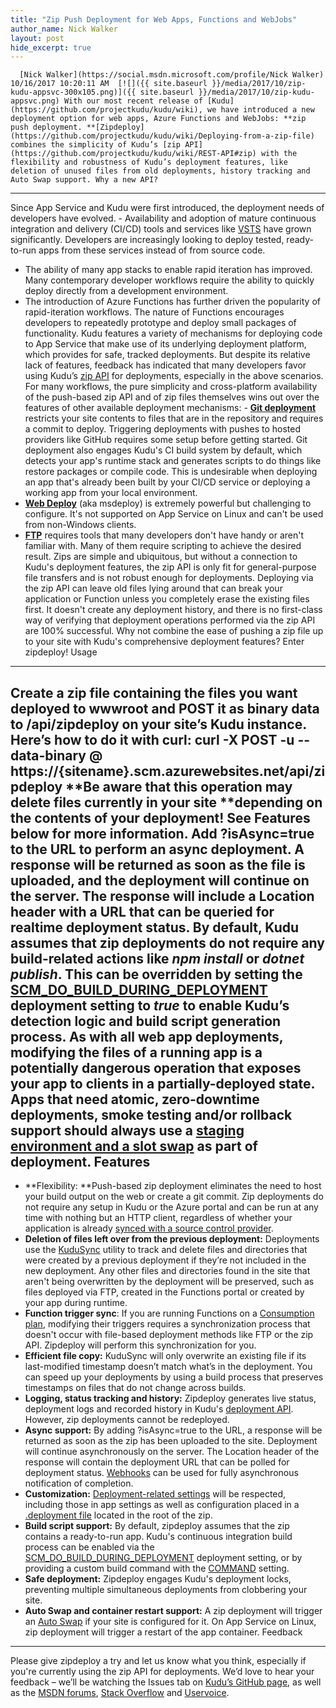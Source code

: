 ```yaml
---
title: "Zip Push Deployment for Web Apps, Functions and WebJobs"
author_name: Nick Walker
layout: post
hide_excerpt: true
---
```

      [Nick Walker](https://social.msdn.microsoft.com/profile/Nick Walker)  10/16/2017 10:20:11 AM  [![]({{ site.baseurl }}/media/2017/10/zip-kudu-appsvc-300x105.png)]({{ site.baseurl }}/media/2017/10/zip-kudu-appsvc.png) With our most recent release of [Kudu](https://github.com/projectkudu/kudu/wiki), we have introduced a new deployment option for web apps, Azure Functions and WebJobs: **zip push deployment. **[Zipdeploy](https://github.com/projectkudu/kudu/wiki/Deploying-from-a-zip-file) combines the simplicity of Kudu’s [zip API](https://github.com/projectkudu/kudu/wiki/REST-API#zip) with the flexibility and robustness of Kudu’s deployment features, like deletion of unused files from old deployments, history tracking and Auto Swap support. Why a new API?
--------------

 Since App Service and Kudu were first introduced, the deployment needs of developers have evolved.  - Availability and adoption of mature continuous integration and delivery (CI/CD) tools and services like [VSTS](https://www.visualstudio.com/team-services/) have grown significantly. Developers are increasingly looking to deploy tested, ready-to-run apps from these services instead of from source code.
 - The ability of many app stacks to enable rapid iteration has improved. Many contemporary developer workflows require the ability to quickly deploy directly from a development environment.
 - The introduction of Azure Functions has further driven the popularity of rapid-iteration workflows. The nature of Functions encourages developers to repeatedly prototype and deploy small packages of functionality.
  Kudu features a variety of mechanisms for deploying code to App Service that make use of its underlying deployment platform, which provides for safe, tracked deployments. But despite its relative lack of features, feedback has indicated that many developers favor using Kudu’s [zip API](https://github.com/projectkudu/kudu/wiki/REST-API#zip) for deployments, especially in the above scenarios. For many workflows, the pure simplicity and cross-platform availability of the push-based zip API and of zip files themselves wins out over the features of other available deployment mechanisms:  - [**Git deployment**](https://docs.microsoft.com/en-us/azure/app-service/app-service-deploy-local-git) restricts your site contents to files that are in the repository and requires a commit to deploy. Triggering deployments with pushes to hosted providers like GitHub requires some setup before getting started. Git deployment also engages Kudu's CI build system by default, which detects your app's runtime stack and generates scripts to do things like restore packages or compile code. This is undesirable when deploying an app that's already been built by your CI/CD service or deploying a working app from your local environment.
 - [**Web Deploy**](https://docs.microsoft.com/en-us/iis/publish/using-web-deploy/introduction-to-web-deploy) (aka msdeploy) is extremely powerful but challenging to configure. It's not supported on App Service on Linux and can't be used from non-Windows clients.
 - [**FTP**](https://docs.microsoft.com/en-us/azure/app-service/app-service-deploy-ftp) requires tools that many developers don't have handy or aren't familiar with. Many of them require scripting to achieve the desired result.
  Zips are simple and ubiquitous, but without a connection to Kudu's deployment features, the zip API is only fit for general-purpose file transfers and is not robust enough for deployments. Deploying via the zip API can leave old files lying around that can break your application or Function unless you completely erase the existing files first. It doesn't create any deployment history, and there is no first-class way of verifying that deployment operations performed via the zip API are 100% successful. Why not combine the ease of pushing a zip file up to your site with Kudu's comprehensive deployment features? Enter zipdeploy! Usage
-----

 Create a zip file containing the files you want deployed to wwwroot and POST it as binary data to /api/zipdeploy on your site’s Kudu instance. Here’s how to do it with curl: curl -X POST -u <publishing-user> --data-binary @<zipfile> https://{sitename}.scm.azurewebsites.net/api/zipdeploy **Be aware that this operation may delete files currently in your site **depending on the contents of your deployment! See Features below for more information. Add ?isAsync=true to the URL to perform an async deployment. A response will be returned as soon as the file is uploaded, and the deployment will continue on the server. The response will include a Location header with a URL that can be queried for realtime deployment status. By default, Kudu assumes that zip deployments do not require any build-related actions like *npm install* or *dotnet publish*. This can be overridden by setting the [SCM\_DO\_BUILD\_DURING\_DEPLOYMENT](https://github.com/projectkudu/kudu/wiki/Configurable-settings#enabledisable-build-actions) deployment setting to *true* to enable Kudu’s detection logic and build script generation process. As with all web app deployments, modifying the files of a running app is a potentially dangerous operation that exposes your app to clients in a partially-deployed state. Apps that need atomic, zero-downtime deployments, smoke testing and/or rollback support should always use a [staging environment and a slot swap](https://docs.microsoft.com/en-us/azure/app-service/web-sites-staged-publishing) as part of deployment. Features
--------

  - **Flexibility: **Push-based zip deployment eliminates the need to host your build output on the web or create a git commit. Zip deployments do not require any setup in Kudu or the Azure portal and can be run at any time with nothing but an HTTP client, regardless of whether your application is already [synced with a source control provider](https://docs.microsoft.com/en-us/azure/app-service/app-service-continuous-deployment).
 - **Deletion of files left over from the previous deployment:** Deployments use the [KuduSync](https://github.com/projectkudu/KuduSync.NET) utility to track and delete files and directories that were created by a previous deployment if they’re not included in the new deployment. Any other files and directories found in the site that aren't being overwritten by the deployment will be preserved, such as files deployed via FTP, created in the Functions portal or created by your app during runtime.
 - **Function trigger sync**: If you are running Functions on a [Consumption plan](https://docs.microsoft.com/en-us/azure/azure-functions/functions-scale#consumption-plan), modifying their triggers requires a synchronization process that doesn't occur with file-based deployment methods like FTP or the zip API. Zipdeploy will perform this synchronization for you.
 - **Efficient file copy:** KuduSync will only overwrite an existing file if its last-modified timestamp doesn’t match what’s in the deployment. You can speed up your deployments by using a build process that preserves timestamps on files that do not change across builds.
 - **Logging, status tracking and history:** Zipdeploy generates live status, deployment logs and recorded history in Kudu's [deployment API](https://github.com/projectkudu/kudu/wiki/REST-API#deployment). However, zip deployments cannot be redeployed.
 - **Async support:** By adding ?isAsync=true to the URL, a response will be returned as soon as the zip has been uploaded to the site. Deployment will continue asynchronously on the server. The Location header of the response will contain the deployment URL that can be polled for deployment status. [Webhooks](https://github.com/projectkudu/kudu/wiki/Web-hooks) can be used for fully asynchronous notification of completion.
 - **Customization:** [Deployment-related settings](https://github.com/projectkudu/kudu/wiki/Configurable-settings#repository-and-deployment-related-settings) will be respected, including those in app settings as well as configuration placed in a [.deployment file](https://github.com/projectkudu/kudu/wiki/Customizing-deployments#deployment-file) located in the root of the zip.
 - **Build script support:** By default, zipdeploy assumes that the zip contains a ready-to-run app. Kudu's continuous integration build process can be enabled via the [SCM\_DO\_BUILD\_DURING\_DEPLOYMENT](https://github.com/projectkudu/kudu/wiki/Configurable-settings#enabledisable-build-actions) deployment setting, or by providing a custom build command with the [COMMAND](https://github.com/projectkudu/kudu/wiki/Configurable-settings#take-over-the-whole-deployment-script) setting.
 - **Safe deployment:** Zipdeploy engages Kudu's deployment locks, preventing multiple simultaneous deployments from clobbering your site.
 - **Auto Swap and container restart support:** A zip deployment will trigger an [Auto Swap](https://docs.microsoft.com/en-us/azure/app-service/web-sites-staged-publishing#configure-auto-swap) if your site is configured for it. On App Service on Linux, zip deployment will trigger a restart of the app container.
  Feedback
--------

 Please give zipdeploy a try and let us know what you think, especially if you're currently using the zip API for deployments. We’d love to hear your feedback – we’ll be watching the Issues tab on [Kudu’s GitHub page](https://github.com/projectkudu/kudu), as well as the [MSDN forums](https://social.msdn.microsoft.com/forums/azure/en-US/home?forum=windowsazurewebsitespreview), [Stack Overflow](https://stackoverflow.com/questions/tagged/azure-web-sites) and [Uservoice](https://feedback.azure.com/forums/169385-web-apps).     